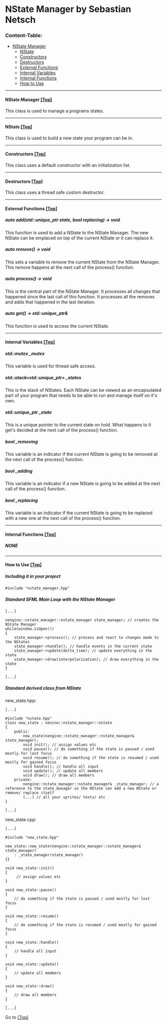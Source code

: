 <a name="top" />

# NState Manager by Sebastian Netsch

### Content-Table:
- [NState Manager](#nstate_manager)
  - [NState](#nstate)
  - [Constructors](#constructors)
  - [Destructors](#destructors)
  - [External Functions](#external_functions)
  - [Internal Variables](#internal_variables)
  - [Internal Functions](#internal_functions)
  - [How to Use](#howto)

---

#### <a name="nstate_manager" /> NState Manager [ [Top] ](#top)
This class is used to manage a programs states.

----

#### <a name="nstate" /> NState [ [Top] ](#top)
This class is used to build a new state your program can be in.

----

#### <a name="constructors" /> Constructors [ [Top] ](#top)
This class uses a default constructor with an initialization list.

---

#### <a name="destructors" /> Destructors [ [Top] ](#top)
This class uses a thread safe custom destructor.

---

#### <a name="external_functions" /> External Functions [ [Top] ](#top)
##### auto add(std::unique_ptr<nstate> state, bool replacing) -> void
This function is used to add a NState to the NState Manager.
The new NState can be emplaced on top of the current NState or it can replace it.

##### auto remove() -> void
This sets a variable to remove the current NState from the NState Manager.
This remove happens at the next call of the process() function.

##### auto process() -> void
This is the central part of the NState Manager. It processes all changes that happened since the last call of this function.
It processes all the removes and adds that happened in the last iteration.

##### auto get() -> std::unique_ptr<nstate>&
This function is used to access the current NState.

---

#### <a name="internal_variables" /> Internal Variables [ [Top] ](#top)
##### std::mutex _mutex
This variable is used for thread safe access.

##### std::stack<std::unique_ptr<nstate>> _states
This is the stack of NStates. Each NState can be viewed as an encapsulated part of your program that needs to be able to run and manage itself on it's own.

##### std::unique_ptr<nstate> _state
This is a unique pointer to the current state on hold.
What happens to it get's decided at the next call of the process() function.

##### bool _removing
This variable is an indicator if the current NState is going to be removed at the next call of the process() function.

##### bool _adding
This variable is an indicator if a new NState is going to be added at the next call of the process() function.

##### bool _replacing
This variable is an indicator if the current NState is going to be replaced with a new one at the next call of the process() function.

---

#### <a name="internal_functions" /> Internal Functions [ [Top] ](#top)
##### NONE

---

#### <a name="howto" /> How to Use [ [Top] ](#top)
##### Including it in your project
```
#include "nstate_manager.hpp"
```

##### Standard SFML Main Loop with the NState Manager
```
[...]

nengine::nstate_manager::nstate_manager state_manager; // creates the NState Manager
while(window.isOpen())
{
	state_manager->process(); // process and react to changes made to the NStates
	state_manager->handle(); // handle events in the current state
	state_manager->update(delta_time); // update everything in the state
	state_manager->draw(interpolarization); // draw everything in the state
}

[...]
```

##### Standard derived class from NState
new_state.hpp:
```
[...]

#include "nstate.hpp"
class new_state : nenine::nstate_manager::nstate
{
	public:
		new_state(nengine::nstate_manager::nstate_manager& state_manager);
		void init(); // assign values etc
		void pause(); // do something if the state is paused / used mostly for lost focus
		void resume(); // do something if the state is resumed / used mostly for gained focus
		void handle(); // handle all input
		void update(); // update all members
		void draw(); // draw all members
	private:
		nengine::nstate_manager::nstate_manager& _state_manager; // a reference to the state_manager so the NState can add a new NState or remove/ replace itself
		[...] // all your sprites/ texts/ etc
}

[...]
```

new_state.cpp:
```
[...]

#include "new_state.hpp"

new_state::new_state(nengine::nstate_manager::nstate_manager& state_manager)
	: _state_manager(state_manager)
{}

void new_state::init()
{
	 // assign values etc
}

void new_state::pause()
{
	// do something if the state is paused / used mostly for lost focus
}

void new_state::resume()
{
	// do something if the state is resumed / used mostly for gained focus
}

void new_state::handle()
{
	// handle all input
}

void new_state::update()
{
	// update all members
}

void new_state::draw()
{
	// draw all members
}

[...]
```

Go to [ [Top] ](#top)
